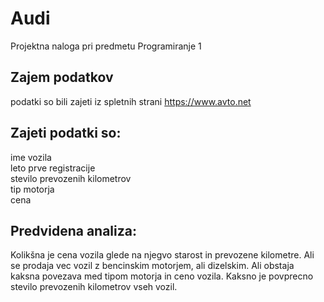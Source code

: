 # Audi

Projektna naloga pri predmetu Programiranje 1


## Zajem podatkov

podatki so bili zajeti iz spletnih strani https://www.avto.net
## Zajeti podatki so:

ime vozila <br />
leto prve registracije <br />
stevilo prevozenih kilometrov <br />
tip motorja <br />
cena


## Predvidena analiza:

Kolikšna je cena vozila glede na njegvo starost in prevozene kilometre. Ali se prodaja vec vozil z bencinskim motorjem,
ali dizelskim. Ali obstaja kaksna povezava med tipom motorja in ceno vozila. Kaksno je povprecno stevilo prevozenih kilometrov
vseh vozil.

